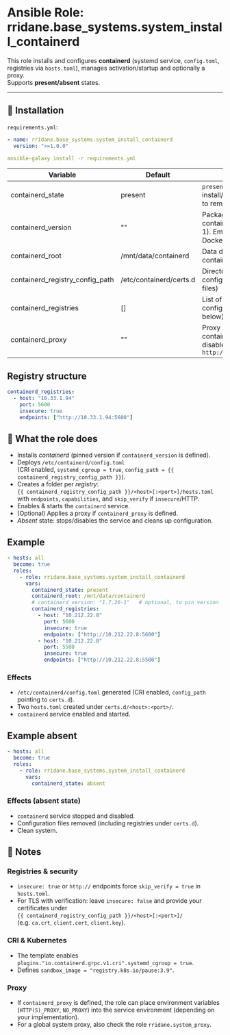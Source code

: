 # Ansible Role: rridane.base_systems.system_install_containerd

This role installs and configures **containerd** (systemd service, `config.toml`, registries via `hosts.toml`), manages activation/startup and optionally a proxy.  
Supports **present/absent** states.

---

## 🚀 Installation

`requirements.yml`:

```yaml
- name: rridane.base_systems.system_install_containerd
  version: ">=1.0.0"
```

```yaml
ansible-galaxy install -r requirements.yml
```

| Variable                        | Default                    | Description |
|---------------------------------|----------------------------|-------------|
| containerd_state                | present                    | `present` to install/configure, `absent` to remove |
| containerd_version              | ""                         | Package version of containerd (e.g. 1.7.26-1). Empty = latest from Docker repo |
| containerd_root                 | /mnt/data/containerd       | Data directory (`root`) for containerd |
| containerd_registry_config_path | /etc/containerd/certs.d    | Directory of registry configs (`hosts.toml` files) |
| containerd_registries           | []                         | List of registries to configure (see structure below) |
| containerd_proxy                | ""                         | Proxy URL for containerd (empty to disable). Ex: `http://proxy.local:3128` |

## Registry structure

```yaml
containerd_registries:
  - host: "10.33.1.94"
    port: 5600
    insecure: true
    endpoints: ["http://10.33.1.94:5600"]
```

## 🧩 What the role does

- Installs *containerd* (pinned version if `containerd_version` is defined).
- Deploys `/etc/containerd/config.toml`  
  (CRI enabled, `systemd_cgroup = true`, `config_path = {{ containerd_registry_config_path }}`).
- Creates a folder per *registry*:  
  `{{ containerd_registry_config_path }}/<host>[:<port>]/hosts.toml`  
  with `endpoints`, `capabilities`, and `skip_verify` if `insecure`/HTTP.
- Enables & starts the `containerd` service.
- (Optional) Applies a proxy if `containerd_proxy` is defined.
- *Absent* state: stops/disables the service and cleans up configuration.

## Example

```yaml
- hosts: all
  become: true
  roles:
    - role: rridane.base_systems.system_install_containerd
      vars:
        containerd_state: present
        containerd_root: /mnt/data/containerd
        # containerd_version: "1.7.26-1"   # optional, to pin version
        containerd_registries:
          - host: "10.212.22.8"
            port: 5600
            insecure: true
            endpoints: ["http://10.212.22.8:5600"]
          - host: "10.212.22.8"
            port: 5500
            insecure: true
            endpoints: ["http://10.212.22.8:5500"]
```

### Effects

- `/etc/containerd/config.toml` generated (CRI enabled, `config_path` pointing to `certs.d`).
- Two `hosts.toml` created under `certs.d/<host>:<port>/`.
- `containerd` service enabled and started.

## Example absent

```yaml
- hosts: all
  become: true
  roles:
    - role: rridane.base_systems.system_install_containerd
      vars:
        containerd_state: absent
```

### Effects (absent state)

- `containerd` service stopped and disabled.
- Configuration files removed (including registries under `certs.d`).
- Clean system.

## 📝 Notes

### Registries & security
- `insecure: true` or `http://` endpoints force `skip_verify = true` in `hosts.toml`.
- For TLS with verification: leave `insecure: false` and provide your certificates under  
  `{{ containerd_registry_config_path }}/<host>[:<port>]/`  
  (e.g. `ca.crt`, `client.cert`, `client.key`).

### CRI & Kubernetes
- The template enables `plugins."io.containerd.grpc.v1.cri".systemd_cgroup = true`.
- Defines `sandbox_image = "registry.k8s.io/pause:3.9"`.

### Proxy
- If `containerd_proxy` is defined, the role can place environment variables (`HTTP(S)_PROXY`, `NO_PROXY`) into the service environment (depending on your implementation).
- For a global system proxy, also check the role `rridane.system_proxy`.
